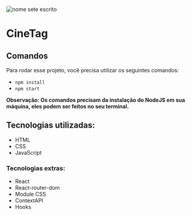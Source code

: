 
![nome sete escrito](https://github.com/anagiulias/CineTag/assets/115855530/567d5bea-8b95-418f-ad51-ba67f4b934b0)

# CineTag

## Comandos
Para rodar esse projeto, você precisa utilizar os seguintes comandos:

- `npm install`
- `npm start`

**Observação: Os comandos precisam da instalação do NodeJS em sua máquina, eles podem ser feitos no seu terminal.**

## Tecnologias utilizadas:
* HTML
* CSS
* JavaScript

### Tecnologias extras:
* React
* React-router-dom
* Module CSS
* ContextAPI
* Hooks
